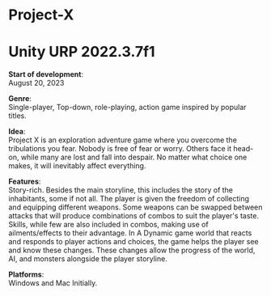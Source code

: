 # Project-X
# Unity URP 2022.3.7f1

<b>Start of development</b>:<br/> August 20, 2023

<b>Genre</b>:<br/>
Single-player, Top-down, role-playing, action game inspired by popular titles.

<b>Idea</b>:<br/>
Project X is an exploration adventure game where you overcome the tribulations you fear.
Nobody is free of fear or worry. Others face it head-on, while many are lost and fall into despair.
No matter what choice one makes, it will inevitably affect everything.

<b>Features</b>:<br/>
Story-rich. Besides the main storyline, this includes the story of the inhabitants, some if not all.
The player is given the freedom of collecting and equipping different weapons.
Some weapons can be swapped between attacks that will produce combinations of combos to suit the player's taste.
Skills, while few are also included in combos, making use of ailments/effects to their advantage.
In A Dynamic game world that reacts and responds to player actions and choices, the game helps the player see and know these changes.
These changes allow the progress of the world, AI, and monsters alongside the player storyline. 

<b>Platforms</b>:<br/>
Windows and Mac Initially.


